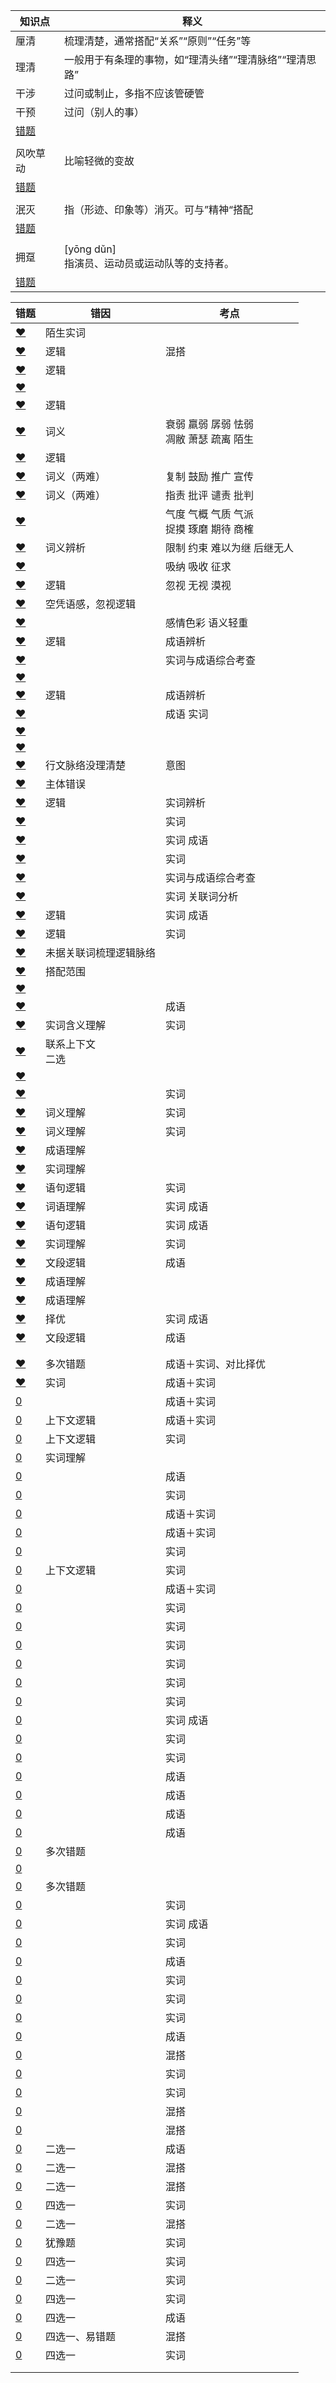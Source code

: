 













| 知识点                                                       | 释义                                                   |
| ------------------------------------------------------------ | ------------------------------------------------------ |
| 厘清                                                         | 梳理清楚，通常搭配“关系”“原则”“任务”等                 |
| 理清                                                         | 一般用于有条理的事物，如“理清头绪”“理清脉络”“理清思路” |
| 干涉                                                         | 过问或制止，多指不应该管硬管                           |
| 干预                                                         | 过问（别人的事）                                       |
| [错题](http://v.huatu.com/tiku/searchquestion?keyword=干预干涉&isRecommend=0&isHistory=0) |                                                        |
|                                                              |                                                        |
| 风吹草动                                                     | 比喻轻微的变故                                         |
| [错题](http://v.huatu.com/tiku/searchquestion?keyword=脆弱风吹草动&isRecommend=0&isHistory=0) |                                                        |
|                                                              |                                                        |
| 泯灭                                                         | 指（形迹、印象等）消灭。可与”精神“搭配                 |
| [错题](http://v.huatu.com/tiku/searchquestion?keyword=虚幻一闪而逝&isRecommend=0&isHistory=0) |                                                        |
|                                                              |                                                        |
| 拥趸                                                         | [yōng dǔn]<br />指演员、运动员或运动队等的支持者。     |
| [错题](http://v.huatu.com/tiku/searchquestion?keyword=拥趸&isRecommend=0&isHistory=0) |                                                        |





| 错题                                                         | 错因                   | 考点                                         |
| ------------------------------------------------------------ | ---------------------- | -------------------------------------------- |
| [❤](http://v.huatu.com/tiku/searchquestion?keyword=%E7%94%9F%E6%9C%BA%E5%8B%83%E5%8B%83%E7%82%99%E6%89%8B%E5%8F%AF%E7%83%AD%E6%8A%A2%E6%BB%A9&isRecommend=0&isHistory=0) | 陌生实词               |                                              |
| [❤](http://v.huatu.com/tiku/searchquestion?keyword=%E5%B7%AE%E5%BC%82%E5%8C%96%E6%94%AF%E6%92%91%E7%A1%AE%E7%AB%8B&isRecommend=0&isHistory=0) | 逻辑                   | 混搭                                         |
| [❤](http://v.huatu.com/tiku/searchquestion?keyword=%E4%B8%80%E5%8A%B3%E6%B0%B8%E9%80%B8%E6%8F%A0%E8%8B%97%E5%8A%A9%E9%95%BF&isRecommend=0&isHistory=0) | 逻辑                   |                                              |
| [❤](http://v.huatu.com/tiku/searchquestion?keyword=%E7%94%BB%E9%A5%BC%E5%85%85%E9%A5%A5%E8%8D%A1%E7%84%B6%E6%97%A0%E5%AD%98&isRecommend=0&isHistory=0) |                        |                                              |
| [❤](http://v.huatu.com/tiku/searchquestion?keyword=%E6%B3%BE%E6%B8%AD%E5%88%86%E6%98%8E%E6%B5%91%E7%84%B6%E4%B8%80%E4%BD%93&isRecommend=0&isHistory=0) | 逻辑                   |                                              |
| [❤](http://v.huatu.com/tiku/searchquestion?keyword=衰弱凋敝&isRecommend=0&isHistory=0) | 词义                   | 衰弱 羸弱 孱弱 怯弱<br />凋敝 萧瑟 疏离 陌生 |
| [❤](http://v.huatu.com/tiku/searchquestion?keyword=%E9%87%87%E7%BA%B3%E6%94%AF%E6%8C%81%E5%90%B8%E6%94%B6&isRecommend=0&isHistory=0) | 逻辑                   |                                              |
| [❤](http://v.huatu.com/tiku/searchquestion?keyword=%E5%9C%A8%E6%9F%90%E7%A7%8D%E7%A8%8B%E5%BA%A6%E4%B8%8A%EF%BC%8C%E5%90%84%E5%9C%B0%E5%8D%9A%E7%89%A9%E9%A6%86%E6%94%B6%E8%97%8F%E5%8C%96%E7%9F%B3%EF%BC%8C%E6%98%AF%E5%AF%B9%E6%88%91%E5%9B%BD%E5%8C%96%E7%9F%B3%E8%B5%84%E6%BA%90%E6%9C%80%E5%A4%A7%E7%A8%8B%E5%BA%A6%E7%9A%84%E4%BF%9D%E6%8A%A4&isRecommend=0&isHistory=0) | 词义（两难）           | 复制 鼓励 推广 宣传                          |
| [❤](http://v.huatu.com/tiku/searchquestion?keyword=%E5%85%B3%E4%BA%8E%E6%9E%95%E5%A4%B4%EF%BC%8C%E7%8E%B0%E4%BB%A3%E4%BA%BA%E6%AF%94%E5%89%8D%E4%BA%BA%E7%9A%84%E8%AE%A4%E8%AF%86%E5%92%8C%E7%BB%8F%E9%AA%8C%E9%83%BD%E8%A6%81%E5%A4%9A%E5%BE%97%E5%A4%9A&isRecommend=0&isHistory=0) | 词义（两难）           | 指责 批评 谴责 批判                          |
| [❤](http://v.huatu.com/tiku/searchquestion?keyword=%E6%B0%94%E5%BA%A6%E7%90%A2%E7%A3%A8&isRecommend=0&isHistory=0) |                        | 气度 气概 气质 气派<br />捉摸 琢磨 期待 商榷 |
| [❤](http://v.huatu.com/tiku/searchquestion?keyword=%E5%90%8E%E7%BB%A7%E6%97%A0%E4%BA%BA%E9%99%90%E5%88%B6&isRecommend=0&isHistory=0) | 词义辨析               | 限制 约束 难以为继  后继无人                 |
| [❤](http://v.huatu.com/tiku/searchquestion?keyword=%E5%90%AC%E5%8F%96%E4%BF%9D%E6%8A%A4%E5%90%B8%E7%BA%B3&isRecommend=0&isHistory=0) |                        | 吸纳 吸收 征求                               |
| [❤](http://v.huatu.com/tiku/searchquestion?keyword=无视异化&isRecommend=0&isHistory=0) | 逻辑                   | 忽视 无视 漠视                               |
| [❤](http://v.huatu.com/tiku/searchquestion?keyword=沮丧洒脱&isRecommend=0&isHistory=0) | 空凭语感，忽视逻辑     |                                              |
| [❤](http://v.huatu.com/tiku/searchquestion?keyword=倾心震撼&isRecommend=0&isHistory=0) |                        | 感情色彩 语义轻重                            |
| [❤](http://v.huatu.com/tiku/searchquestion?keyword=当有来自同龄人的压力时&isRecommend=0&isHistory=0) | 逻辑                   | 成语辨析                                     |
| [❤](http://v.huatu.com/tiku/searchquestion?keyword=载临闻名于世&isRecommend=0&isHistory=0) |                        | 实词与成语综合考查                           |
| [❤](http://v.huatu.com/tiku/searchquestion?keyword=坚韧不拔长盛不衰&isRecommend=0&isHistory=0) |                        |                                              |
| [❤](http://v.huatu.com/tiku/searchquestion?keyword=如果你的生活中没有伟大、高贵的人和有智慧的人怎么办&isRecommend=0&isHistory=0) | 逻辑                   | 成语辨析                                     |
| [❤](http://v.huatu.com/tiku/searchquestion?keyword=中国制造业超越美国指日可待&isRecommend=0&isHistory=0) |                        | 成语 实词                                    |
| [❤](http://v.huatu.com/tiku/searchquestion?keyword=条纹，作为最简洁而又生机勃勃的视觉设计语言&isRecommend=0&isHistory=0) |                        |                                              |
| [❤](http://v.huatu.com/tiku/searchquestion?keyword=调侃戳中&isRecommend=0&isHistory=0) |                        |                                              |
| [❤](http://v.huatu.com/tiku/searchquestion?keyword=一药多名的现象在我国非常普遍&isRecommend=0&isHistory=0) | 行文脉络没理清楚       | 意图                                         |
| [❤](http://v.huatu.com/tiku/searchquestion?keyword=人类活动对地球生态系统产生严重影响&isRecommend=0&isHistory=0) | 主体错误               |                                              |
| [❤](http://v.huatu.com/tiku/searchquestion?keyword=周密企图&isRecommend=0&isHistory=0) | 逻辑                   | 实词辨析                                     |
| [❤](http://v.huatu.com/tiku/searchquestion?keyword=形象主流&isRecommend=0&isHistory=0) |                        | 实词                                         |
| [❤](http://v.huatu.com/tiku/searchquestion?keyword=际遇杀鸡取卵&isRecommend=0&isHistory=0) |                        | 实词  成语                                   |
| [❤](http://v.huatu.com/tiku/searchquestion?keyword=追捧附庸&isRecommend=0&isHistory=0) |                        | 实词                                         |
| [❤](http://v.huatu.com/tiku/searchquestion?keyword=零散毕竟&isRecommend=0&isHistory=0) |                        | 实词与成语综合考查                           |
| [❤](http://v.huatu.com/tiku/searchquestion?keyword=动荡迂回&isRecommend=0&isHistory=0) |                        | 实词  关联词分析                             |
| [❤](http://v.huatu.com/tiku/searchquestion?keyword=波澜壮阔鱼目混珠&isRecommend=0&isHistory=0) | 逻辑                   | 实词  成语                                   |
| [❤](http://v.huatu.com/tiku/searchquestion?keyword=收集差异化&isRecommend=0&isHistory=0) | 逻辑                   | 实词                                         |
| [❤](http://v.huatu.com/tiku/searchquestion?keyword=彰显护佑&isRecommend=0&isHistory=0) | 未据关联词梳理逻辑脉络 |                                              |
| [❤](http://v.huatu.com/tiku/searchquestion?keyword=直截了当几率&isRecommend=0&isHistory=0) | 搭配范围               |                                              |
| [❤](http://v.huatu.com/tiku/searchquestion?keyword=不遗余力追求优势&isRecommend=0&isHistory=0) |                        |                                              |
| [❤](http://v.huatu.com/tiku/searchquestion?keyword=传承红色基因，重要性不言而喻&isRecommend=0&isHistory=0) |                        | 成语                                         |
| [❤](http://v.huatu.com/tiku/searchquestion?keyword=抛弃缺陷&isRecommend=0&isHistory=0) | 实词含义理解           | 实词                                         |
| [❤](http://v.huatu.com/tiku/searchquestion?keyword=按图索骥推荐&isRecommend=0&isHistory=0) | 联系上下文<br />二选   |                                              |
| [❤](http://v.huatu.com/tiku/searchquestion?keyword=忧患杀鸡取卵&isRecommend=0&isHistory=0) |                        |                                              |
| [❤](http://v.huatu.com/tiku/searchquestion?keyword=短暂++延伸&isRecommend=0&isHistory=0) |                        | 实词                                         |
| [❤](http://v.huatu.com/tiku/searchquestion?keyword=无校籍管理&isRecommend=0&isHistory=0) | 词义理解               | 实词                                         |
| [❤](http://v.huatu.com/tiku/searchquestion?keyword=拷问++++镌刻&isRecommend=0&isHistory=0) | 词义理解               | 实词                                         |
| [❤](http://v.huatu.com/tiku/searchquestion?keyword=广泛等量齐观&isRecommend=0&isHistory=0) | 成语理解               |                                              |
| [❤](http://v.huatu.com/tiku/searchquestion?keyword=演进洗礼历练&isRecommend=0&isHistory=0) | 实词理解               |                                              |
| [❤](http://v.huatu.com/tiku/searchquestion?keyword=接纳人工智能是今天社会发展、经济增长、人类演化的&isRecommend=0&isHistory=0) | 语句逻辑               | 实词                                         |
| [❤](http://v.huatu.com/tiku/searchquestion?keyword=不可端倪预判&isRecommend=0&isHistory=0) | 词语理解               | 实词 成语                                    |
| [❤](http://v.huatu.com/tiku/searchquestion?keyword=迫在眉睫明晰&isRecommend=0&isHistory=0) | 语句逻辑               | 实词 成语                                    |
| [❤](http://v.huatu.com/tiku/searchquestion?keyword=图景迟疑延宕&isRecommend=0&isHistory=0) | 实词理解               | 实词                                         |
| [❤](http://v.huatu.com/tiku/searchquestion?keyword=广开言路以理服人&isRecommend=0&isHistory=0) | 文段逻辑               | 成语                                         |
| [❤](http://v.huatu.com/tiku/searchquestion?keyword=触类旁通指点迷津&isRecommend=0&isHistory=0) | 成语理解               |                                              |
| [❤](http://v.huatu.com/tiku/searchquestion?keyword=曲意逢迎心口不一&isRecommend=0&isHistory=0) | 成语理解               |                                              |
| [❤](http://v.huatu.com/tiku/searchquestion?keyword=崩塌自生自灭&isRecommend=0&isHistory=0) | 择优                   | 实词 成语                                    |
| [❤](http://v.huatu.com/tiku/searchquestion?keyword=斗转星移严丝合缝&isRecommend=0&isHistory=0) | 文段逻辑               | 成语                                         |
|                                                              |                        |                                              |
|                                                              |                        |                                              |
| [❤](http://v.huatu.com/tiku/searchquestion?keyword=痛不欲生悸动&isRecommend=0&isHistory=0) | 多次错题               | 成语＋实词、对比择优                         |
| [❤](http://v.huatu.com/tiku/searchquestion?keyword=大相径庭忽视&isRecommend=0&isHistory=0) | 实词                   | 成语＋实词                                   |
| [0](http://v.huatu.com/tiku/searchquestion?keyword=按部就班挖掘&isRecommend=0&isHistory=0) |                        | 成语＋实词                                   |
| [0](http://v.huatu.com/tiku/searchquestion?keyword=举足轻重徜徉&isRecommend=0&isHistory=0) | 上下文逻辑             | 成语＋实词                                   |
| [0](http://v.huatu.com/tiku/searchquestion?keyword=破解释放&isRecommend=0&isHistory=0) | 上下文逻辑             | 实词                                         |
| [0](http://v.huatu.com/tiku/searchquestion?keyword=固化祈求&isRecommend=0&isHistory=0) | 实词理解               |                                              |
| [0](http://v.huatu.com/tiku/searchquestion?keyword=科学研究的概率是999个想法&isRecommend=0&isHistory=0) |                        | 成语                                         |
| [0](http://v.huatu.com/tiku/searchquestion?keyword=接纳蜕变&isRecommend=0&isHistory=0) |                        | 实词                                         |
| [0](http://v.huatu.com/tiku/searchquestion?keyword=言之凿凿加减&isRecommend=0&isHistory=0) |                        | 成语＋实词                                   |
| [0](http://v.huatu.com/tiku/searchquestion?keyword=新鲜矢志不渝&isRecommend=0&isHistory=0) |                        | 成语＋实词                                   |
| [0](http://v.huatu.com/tiku/searchquestion?keyword=联系引发&isRecommend=0&isHistory=0) |                        | 实词                                         |
| [0](http://v.huatu.com/tiku/searchquestion?keyword=撬动专业&isRecommend=0&isHistory=0) | 上下文逻辑             | 实词                                         |
| [0](http://v.huatu.com/tiku/searchquestion?keyword=陶冶匹夫之勇&isRecommend=0&isHistory=0) |                        | 成语＋实词                                   |
| [0](http://v.huatu.com/tiku/searchquestion?keyword=刺激彰显讨论&isRecommend=0&isHistory=0) |                        | 实词                                         |
| [0](http://v.huatu.com/tiku/searchquestion?keyword=掌握摸索&isRecommend=0&isHistory=0) |                        | 实词                                         |
| [0](http://v.huatu.com/tiku/searchquestion?keyword=成熟过渡&isRecommend=0&isHistory=0) |                        | 实词                                         |
| [0](http://v.huatu.com/tiku/searchquestion?keyword=重点忧虑&isRecommend=0&isHistory=0) |                        | 实词                                         |
| [0](http://v.huatu.com/tiku/searchquestion?keyword=逆转缩影&isRecommend=0&isHistory=0) |                        | 实词                                         |
| [0](http://v.huatu.com/tiku/searchquestion?keyword=它要求我们既要从民族的角度进行思考&isRecommend=0&isHistory=0) |                        | 实词                                         |
| [0](http://v.huatu.com/tiku/searchquestion?keyword=自成一体整合&isRecommend=0&isHistory=0) |                        | 实词 成语                                    |
| [0](http://v.huatu.com/tiku/searchquestion?keyword=塑造迟缓&isRecommend=0&isHistory=0) |                        | 实词                                         |
| [0](http://v.huatu.com/tiku/searchquestion?keyword=罗列相似&isRecommend=0&isHistory=0) |                        | 实词                                         |
| [0](http://v.huatu.com/tiku/searchquestion?keyword=进退失据扬长避短&isRecommend=0&isHistory=0) |                        | 成语                                         |
| [0](http://v.huatu.com/tiku/searchquestion?keyword=不刊之论见仁见智&isRecommend=0&isHistory=0) |                        | 成语                                         |
| [0](http://v.huatu.com/tiku/searchquestion?keyword=笑里藏刀剑走偏锋&isRecommend=0&isHistory=0) |                        | 成语                                         |
| [0](http://v.huatu.com/tiku/searchquestion?keyword=苦心孤诣奄奄一息&isRecommend=0&isHistory=0) |                        | 成语                                         |
| [0](http://v.huatu.com/tiku/searchquestion?keyword=背井离乡认同&isRecommend=0&isHistory=0) | 多次错题               |                                              |
| [0](http://v.huatu.com/tiku/searchquestion?keyword=心无旁骛津津乐道&isRecommend=0&isHistory=0) |                        |                                              |
| [0](http://v.huatu.com/tiku/searchquestion?keyword=阐释遗留&isRecommend=0&isHistory=0) | 多次错题               |                                              |
| [0](http://v.huatu.com/tiku/searchquestion?keyword=记录独到&isRecommend=0&isHistory=0) |                        | 实词                                         |
| [0](http://v.huatu.com/tiku/searchquestion?keyword=过滤偷梁换柱&isRecommend=0&isHistory=0) |                        | 实词  成语                                   |
| [0](http://v.huatu.com/tiku/searchquestion?keyword=或许我们真的需要经典作品来&isRecommend=0&isHistory=0) |                        | 实词                                         |
| [0](http://v.huatu.com/tiku/searchquestion?keyword=用平均数指标反映趋势虽精确敏感&isRecommend=0&isHistory=0) |                        | 成语                                         |
| [0](http://v.huatu.com/tiku/searchquestion?keyword=畏难豁免&isRecommend=0&isHistory=0) |                        | 实词                                         |
| [0](http://v.huatu.com/tiku/searchquestion?keyword=保证平衡&isRecommend=0&isHistory=0) |                        | 实词                                         |
| [0](http://v.huatu.com/tiku/searchquestion?keyword=警示收集&isRecommend=0&isHistory=0) |                        | 实词                                         |
| [0](http://v.huatu.com/tiku/searchquestion?keyword=牵强附会劳民伤财&isRecommend=0&isHistory=0) |                        | 成语                                         |
| [0](http://v.huatu.com/tiku/searchquestion?keyword=简单精准错综复杂&isRecommend=0&isHistory=0) |                        | 混搭                                         |
| [0](http://v.huatu.com/tiku/searchquestion?keyword=推脱承载&isRecommend=0&isHistory=0) |                        | 实词                                         |
| [0](http://v.huatu.com/tiku/searchquestion?keyword=划清削弱&isRecommend=0&isHistory=0) |                        | 实词                                         |
| [0](http://v.huatu.com/tiku/searchquestion?keyword=捕捉一览无余&isRecommend=0&isHistory=0) |                        | 混搭                                         |
| [0](http://v.huatu.com/tiku/searchquestion?keyword=遮蔽精妙&isRecommend=0&isHistory=0) |                        | 混搭                                         |
| [0](http://v.huatu.com/tiku/searchquestion?keyword=雾霾形成的原因是多方面的&isRecommend=0&isHistory=0) | 二选一                 | 成语                                         |
| [0](http://v.huatu.com/tiku/searchquestion?keyword=后继无人限制&isRecommend=0&isHistory=0) | 二选一                 | 混搭                                         |
| [0](http://v.huatu.com/tiku/searchquestion?keyword=接受一无所有&isRecommend=0&isHistory=0) | 二选一                 | 混搭                                         |
| [0](http://v.huatu.com/tiku/searchquestion?keyword=清楚批评&isRecommend=0&isHistory=0) | 四选一                 | 实词                                         |
| [0](http://v.huatu.com/tiku/searchquestion?keyword=呕心沥血展示&isRecommend=0&isHistory=0) | 二选一                 | 混搭                                         |
| [0](http://v.huatu.com/tiku/searchquestion?keyword=通俗话语权免费&isRecommend=0&isHistory=0) | 犹豫题                 | 实词                                         |
| [0](http://v.huatu.com/tiku/searchquestion?keyword=听取保护吸纳&isRecommend=0&isHistory=0) | 四选一                 | 实词                                         |
| [0](http://v.huatu.com/tiku/searchquestion?keyword=优势确切&isRecommend=0&isHistory=0) | 二选一                 | 实词                                         |
| [0](http://v.huatu.com/tiku/searchquestion?keyword=固定代表&isRecommend=0&isHistory=0) | 四选一                 | 实词                                         |
| [0](http://v.huatu.com/tiku/searchquestion?keyword=千头万绪立竿见影&isRecommend=0&isHistory=0) | 四选一                 | 成语                                         |
| [0](http://v.huatu.com/tiku/searchquestion?keyword=拾遗补缺创造&isRecommend=0&isHistory=0) | 四选一、易错题         | 混搭                                         |
| [0](http://v.huatu.com/tiku/searchquestion?keyword=基石呵护&isRecommend=0&isHistory=0) | 四选一                 | 实词                                         |
|                                                              |                        |                                              |
|                                                              |                        |                                              |